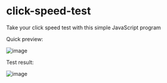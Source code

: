 # click-speed-test
Take your click speed test with this simple JavaScript program

Quick preview:

![image](https://user-images.githubusercontent.com/97732966/205275724-b2351ba2-1535-488e-9116-4252551352ab.png)

Test result:

![image](https://user-images.githubusercontent.com/97732966/205275834-3aee64f8-ca47-4673-882d-c55374b64f1c.png)

